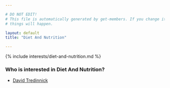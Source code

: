 ```yaml
---

# DO NOT EDIT!
# This file is automatically generated by get-members. If you change it, bad
# things will happen.

layout: default
title: "Diet And Nutrition"

---
```


{% include interests/diet-and-nutrition.md %}

### Who is interested in Diet And Nutrition?


* [David Tredinnick](../members/david-tredinnick.html)
